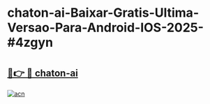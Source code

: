 # chaton-ai-Baixar-Gratis-Ultima-Versao-Para-Android-IOS-2025-#4zgyn

# <h2><a href="https://ainizakaria.my?title=chaton-ai&ref=22M">🔗👉 🔴 chaton-ai</a></h2>

[![acn](https://github.com/user-attachments/assets/0f9c940e-d8b0-45ae-aac7-cd30a18b3e1c)](https://ainizakaria.my?title=chaton-ai&ref=22M)

